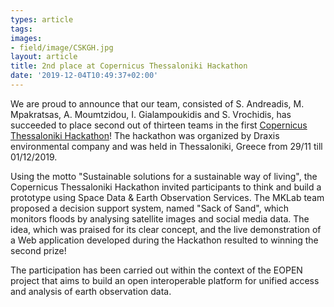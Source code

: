 ```yaml
---
types: article
tags:
images: 
- field/image/CSKGH.jpg
layout: article
title: 2nd place at Copernicus Thessaloniki Hackathon
date: '2019-12-04T10:49:37+02:00'
---
```

<p>
We are proud to announce that our team, consisted of S. Andreadis, M. Mpakratsas, A. Moumtzidou, I. Gialampoukidis and S. Vrochidis, has succeeded to place second out of thirteen teams in the first <a href="https://draxis.gr/copernicus-thessaloniki-hackathon" target="_blank">Copernicus Thessaloniki Hackathon</a>! The hackathon was organized by Draxis environmental company and was held in Thessaloniki, Greece from 29/11 till 01/12/2019.
</p>
<p>
Using the motto "Sustainable solutions for a sustainable way of living", the Copernicus Thessaloniki Hackathon invited participants to think and build a prototype using Space Data & Earth Observation Services. The MKLab team proposed a decision support system, named "Sack of Sand", which monitors floods by analysing satellite images and social media data. The idea, which was praised for its clear concept, and the live demonstration of a Web application developed during the Hackathon resulted to winning the second prize!
</p> 
<p>
The participation has been carried out within the context of the EOPEN project that aims to build an open interoperable platform for unified access and analysis of earth observation data.
</p>
